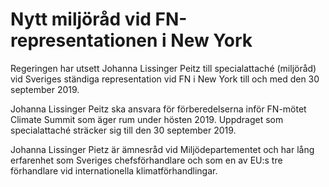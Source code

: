 # Nytt miljöråd vid FN-representationen i New York

Regeringen har utsett Johanna Lissinger Peitz till specialattaché (miljöråd) vid Sveriges ständiga representation vid FN i New York till och med den 30 september 2019.

Johanna Lissinger Peitz ska ansvara för förberedelserna inför FN-mötet Climate Summit som äger rum under hösten 2019. Uppdraget som specialattaché sträcker sig till den 30 september 2019.

Johanna Lissinger Pietz är ämnesråd vid Miljödepartementet och har lång erfarenhet som Sveriges chefsförhandlare och som en av EU:s tre förhandlare vid internationella klimatförhandlingar.
